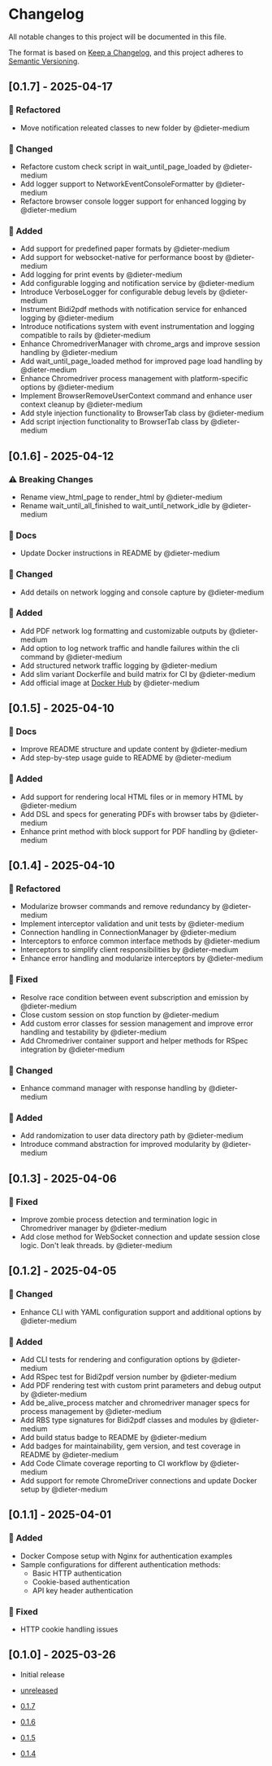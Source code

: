 <!-- generated by git-cliff start -->

# Changelog

All notable changes to this project will be documented in this file.

The format is based on [Keep a Changelog](https://keepachangelog.com/en/1.0.0/),
and this project adheres to [Semantic Versioning](https://semver.org/spec/v2.0.0.html).

<!-- generated by git-cliff end -->

## [0.1.7] - 2025-04-17

### 🎨 Refactored

- Move notification releated classes to new folder by @dieter-medium

### 🔄 Changed

- Refactore custom check script in wait_until_page_loaded by @dieter-medium
- Add logger support to NetworkEventConsoleFormatter by @dieter-medium
- Refactore browser console logger support for enhanced logging by @dieter-medium

### 🚀 Added

- Add support for predefined paper formats by @dieter-medium
- Add support for websocket-native for performance boost by @dieter-medium
- Add logging for print events by @dieter-medium
- Add configurable logging and notification service by @dieter-medium
- Introduce VerboseLogger for configurable debug levels by @dieter-medium
- Instrument Bidi2pdf methods with notification service for enhanced logging by @dieter-medium
- Introduce notifications system with event instrumentation and logging compatible to rails by @dieter-medium
- Enhance ChromedriverManager with chrome_args and improve session handling by @dieter-medium
- Add wait_until_page_loaded method for improved page load handling by @dieter-medium
- Enhance Chromedriver process management with platform-specific options by @dieter-medium
- Implement BrowserRemoveUserContext command and enhance user context cleanup by @dieter-medium
- Add style injection functionality to BrowserTab class by @dieter-medium
- Add script injection functionality to BrowserTab class by @dieter-medium

## [0.1.6] - 2025-04-12

### ⚠️ Breaking Changes

- Rename view_html_page to render_html by @dieter-medium
- Rename wait_until_all_finished to wait_until_network_idle by @dieter-medium

### 📝 Docs

- Update Docker instructions in README by @dieter-medium

### 🔄 Changed

- Add details on network logging and console capture by @dieter-medium

### 🚀 Added

- Add PDF network log formatting and customizable outputs by @dieter-medium
- Add option to log network traffic and handle failures within the cli command by @dieter-medium
- Add structured network traffic logging by @dieter-medium
- Add slim variant Dockerfile and build matrix for CI by @dieter-medium
- Add official image at [Docker Hub](https://hub.docker.com/r/dieters877565/bidi2pdf) by @dieter-medium

## [0.1.5] - 2025-04-10

### 📝 Docs

- Improve README structure and update content by @dieter-medium
- Add step-by-step usage guide to README by @dieter-medium

### 🚀 Added

- Add support for rendering local HTML files or in memory HTML by @dieter-medium
- Add DSL and specs for generating PDFs with browser tabs by @dieter-medium
- Enhance print method with block support for PDF handling by @dieter-medium

## [0.1.4] - 2025-04-10

### 🎨 Refactored

- Modularize browser commands and remove redundancy by @dieter-medium
- Implement interceptor validation and unit tests by @dieter-medium
- Connection handling in ConnectionManager by @dieter-medium
- Interceptors to enforce common interface methods by @dieter-medium
- Interceptors to simplify client responsibilities by @dieter-medium
- Enhance error handling and modularize interceptors by @dieter-medium

### 🐛 Fixed

- Resolve race condition between event subscription and emission by @dieter-medium
- Close custom session on stop function by @dieter-medium
- Add custom error classes for session management and improve error handling and testability by @dieter-medium
- Add Chromedriver container support and helper methods for RSpec integration by @dieter-medium

### 🔄 Changed

- Enhance command manager with response handling by @dieter-medium

### 🚀 Added

- Add randomization to user data directory path by @dieter-medium
- Introduce command abstraction for improved modularity by @dieter-medium

## [0.1.3] - 2025-04-06

### 🐛 Fixed

- Improve zombie process detection and termination logic in Chromedriver manager by @dieter-medium
- Add close method for WebSocket connection and update session close logic. Don't leak threads. by @dieter-medium

## [0.1.2] - 2025-04-05

### 🔄 Changed

- Enhance CLI with YAML configuration support and additional options by @dieter-medium

### 🚀 Added

- Add CLI tests for rendering and configuration options by @dieter-medium
- Add RSpec test for Bidi2pdf version number by @dieter-medium
- Add PDF rendering test with custom print parameters and debug output by @dieter-medium
- Add be_alive_process matcher and chromedriver manager specs for process management by @dieter-medium
- Add RBS type signatures for Bidi2pdf classes and modules by @dieter-medium
- Add build status badge to README by @dieter-medium
- Add badges for maintainability, gem version, and test coverage in README by @dieter-medium
- Add Code Climate coverage reporting to CI workflow by @dieter-medium
- Add support for remote ChromeDriver connections and update Docker setup by @dieter-medium

## [0.1.1] - 2025-04-01

### 🚀 Added

- Docker Compose setup with Nginx for authentication examples
- Sample configurations for different authentication methods:
    - Basic HTTP authentication
    - Cookie-based authentication
    - API key header authentication

### 🐛 Fixed

- HTTP cookie handling issues

## [0.1.0] - 2025-03-26

- Initial release


- [unreleased](https://github.com/dieter-medium/bidi2pdf/compare/v0.1.7..HEAD)
- [0.1.7](https://github.com/dieter-medium/bidi2pdf/compare/v0.1.6..v0.1.7)
- [0.1.6](https://github.com/dieter-medium/bidi2pdf/compare/v0.1.5..v0.1.6)
- [0.1.5](https://github.com/dieter-medium/bidi2pdf/compare/v0.1.4..v0.1.5)
- [0.1.4](https://github.com/dieter-medium/bidi2pdf/compare/v0.1.3..v0.1.4) 
